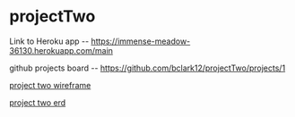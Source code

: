 # projectTwo
Link to Heroku app -- https://immense-meadow-36130.herokuapp.com/main

github projects board -- https://github.com/bclark12/projectTwo/projects/1

[project two wireframe](public/images/project2Wireframe.jpg)

[project two erd](public/images/project2Erd.jpg)